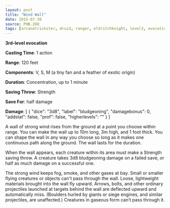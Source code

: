 ```yaml
---
layout: post
title: "Wind Wall"
date: 2015-07-30
source: PHB.288
tags: [arcanetrickster, druid, ranger, eldritchknight, level3, evocation]
---
```


**3rd-level evocation**

**Casting Time**: 1 action

**Range**: 120 feet

**Components**: V, S, M (a tiny fan and a feather of exotic origin)

**Duration**: Concentration, up to 1 minute

**Saving Throw**: Strength

**Save For**: half damage

**Damage**: [ { "dice": "3d8", "label": "bludgeoning", "damagebonus": 0, "addstat": false, "prof": false, "higherlevels": "" } ]

A wall of strong wind rises from the ground at a point you choose within range. You can make the wall up to 10m long, 3m high, and 1 foot thick. You can shape the wall in any way you choose so long as it makes one continuous path along the ground. The wall lasts for the duration.

When the wall appears, each creature within its area must make a Strength saving throw. A creature takes 3d8 bludgeoning damage on a failed save, or half as much damage on a successful one.

The strong wind keeps fog, smoke, and other gases at bay. Small or smaller flying creatures or objects can't pass through the wall. Loose, lightweight materials brought into the wall fly upward. Arrows, bolts, and other ordinary projectiles launched at targets behind the wall are deflected upward and automatically miss. (Boulders hurled by giants or siege engines, and similar projectiles, are unaffected.) Creatures in gaseous form can’t pass through it.
